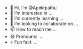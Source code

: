 - 👋 Hi, I’m @Apelepathu
- 👀 I’m interested in ...
- 🌱 I’m currently learning ...
- 💞️ I’m looking to collaborate on ...
- 📫 How to reach me ...
- 😄 Pronouns: ...
- ⚡ Fun fact: ...

<!---
Apelepathu/Apelepathu is a ✨ special ✨ repository because its `README.md` (this file) appears on your GitHub profile.
You can click the Preview link to take a look at your changes.
--->
